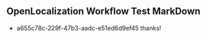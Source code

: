 ## OpenLocalization Workflow Test MarkDown
* a655c78c-229f-47b3-aadc-e51ed6d9ef45 thanks!

<!--HONumber=Sep16_HO1-->


